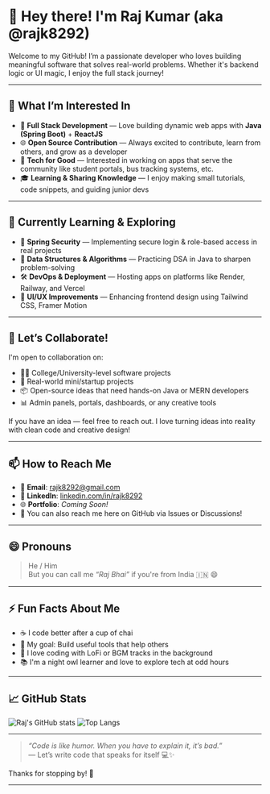 # 👋 Hey there! I'm Raj Kumar (aka @rajk8292)

Welcome to my GitHub! I’m a passionate developer who loves building meaningful software that solves real-world problems. Whether it's backend logic or UI magic, I enjoy the full stack journey!

---

## 👀 What I’m Interested In

- 🔧 **Full Stack Development** — Love building dynamic web apps with **Java (Spring Boot)** + **ReactJS**
- 🌐 **Open Source Contribution** — Always excited to contribute, learn from others, and grow as a developer
- 📱 **Tech for Good** — Interested in working on apps that serve the community like student portals, bus tracking systems, etc.
- 🎓 **Learning & Sharing Knowledge** — I enjoy making small tutorials, code snippets, and guiding junior devs

---

## 🌱 Currently Learning & Exploring

- 🚀 **Spring Security** — Implementing secure login & role-based access in real projects
- 🧠 **Data Structures & Algorithms** — Practicing DSA in Java to sharpen problem-solving
- 🛠️ **DevOps & Deployment** — Hosting apps on platforms like Render, Railway, and Vercel
- 🎨 **UI/UX Improvements** — Enhancing frontend design using Tailwind CSS, Framer Motion

---

## 💞️ Let’s Collaborate!

I'm open to collaboration on:

- 👨‍💻 College/University-level software projects
- 🤝 Real-world mini/startup projects
- 📦 Open-source ideas that need hands-on Java or MERN developers
- 📊 Admin panels, portals, dashboards, or any creative tools

If you have an idea — feel free to reach out. I love turning ideas into reality with clean code and creative design!

---

## 📫 How to Reach Me

- 📧 **Email**: [rajk8292@gmail.com](mailto:rajk8292@gmail.com)
- 💼 **LinkedIn**: [linkedin.com/in/rajk8292](https://linkedin.com/in/rajk8292)
- 🌐 **Portfolio**: *Coming Soon!*  
- 💬 You can also reach me here on GitHub via Issues or Discussions!

---

## 😄 Pronouns

> He / Him  
> But you can call me *“Raj Bhai”* if you're from India 🇮🇳 😄

---

## ⚡ Fun Facts About Me

- ☕ I code better after a cup of chai
- 🎯 My goal: Build useful tools that help others
- 🎵 I love coding with LoFi or BGM tracks in the background
- 📚 I'm a night owl learner and love to explore tech at odd hours

---

## 📈 GitHub Stats

![Raj's GitHub stats](https://github-readme-stats.vercel.app/api?username=rajk8292&show_icons=true&theme=radical)
![Top Langs](https://github-readme-stats.vercel.app/api/top-langs/?username=rajk8292&layout=compact&theme=tokyonight)

---

> _“Code is like humor. When you have to explain it, it’s bad.”_  
> — Let’s write code that speaks for itself 💻✨

Thanks for stopping by! 🙏

---
